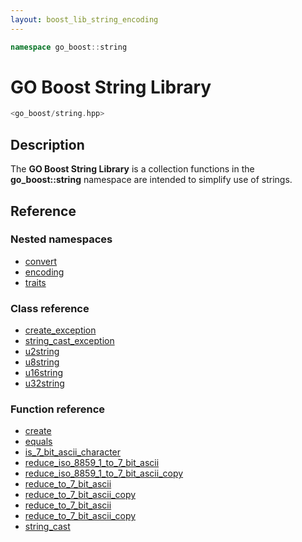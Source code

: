 ```yaml
---
layout: boost_lib_string_encoding
---
```


```c++
namespace go_boost::string
```

# GO Boost String Library

```c++
<go_boost/string.hpp>
```

## Description

The **GO Boost String Library** is a collection functions in the
**go_boost\::string** namespace are intended to simplify use of strings.

## Reference

### Nested namespaces

* [convert](./convert/convert.html)
* [encoding](./encoding/encoding.html)
* [traits](./traits/traits.html)

### Class reference

* [create_exception](./class_create_exception.html)
* [string_cast_exception](./class_string_cast_exception.html)
* [u2string](./class_u2string.html)
* [u8string](./class_u8string.html)
* [u16string](./class_u16string.html)
* [u32string](./class_u32string.html)

### Function reference

* [create](./function_template_create.html)
* [equals](./function_template_equals.html)
* [is_7_bit_ascii_character](./function_template_is_7_bit_ascii_character.html)
* [reduce_iso_8859_1_to_7_bit_ascii](./function_template_reduce_iso_8859_1_to_7_bit_ascii.html)
* [reduce_iso_8859_1_to_7_bit_ascii_copy](./function_template_reduce_iso_8859_1_to_7_bit_ascii_copy.html)
* [reduce_to_7_bit_ascii](./function_template_reduce_to_7_bit_ascii.html)
* [reduce_to_7_bit_ascii_copy](./function_template_reduce_to_7_bit_ascii_copy.html)
* [reduce_to_7_bit_ascii](./function_template_reduce_to_7_bit_ascii.html)
* [reduce_to_7_bit_ascii_copy](./function_template_reduce_to_7_bit_ascii_copy.html)
* [string_cast](./function_template_string_cast.html)
